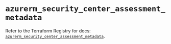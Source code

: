 # `azurerm_security_center_assessment_metadata`

Refer to the Terraform Registry for docs: [`azurerm_security_center_assessment_metadata`](https://registry.terraform.io/providers/hashicorp/azurerm/2.99.0/docs/resources/security_center_assessment_metadata).
